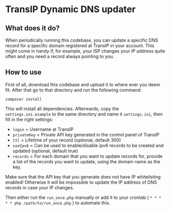 # TransIP Dynamic DNS updater
## What does it do?
When periodically running this codebase, you can update a specific DNS record for a specific domain registered at
TransIP in your account. This might come in handy if, for example, your ISP changes your IP address quite often and you
need a record always pointing to you.

## How to use
First of all, download this codebase and upload it to where ever you deem fit. After that go to that directory and run
the following command:
```
composer install
```

This will install all dependencies. Afterwards, copy the `settings.ini.example` to the same directory and name it 
`settings.ini`, then fill in the right settings:
* `login` = Username at TransIP
* `privateKey` = Private API key generated in the control panel of TransIP
* `ttl` = Lifetime of your record (optional, default 300)
* `useIpv6` = Can be used to enable/disable ipv6 records to be created and updated (optional, default true)
* `records` = For each domain that you want to update records for, provide a list of the records you want to update, using the domain name as the key.

Make sure that the API key that you generate does not have IP whitelisting enabled! Otherwise it will be impossible to update the IP address of DNS records in case your IP changes.

Then either run the `run_once.php` manually or add it to your crontab ( `* * * * * php /path/to/run_once.php` ) to 
automate this.